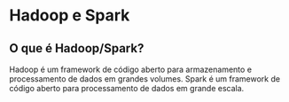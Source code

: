 # Hadoop e Spark

## O que é Hadoop/Spark?

Hadoop é um framework de código aberto para armazenamento e processamento de dados em grandes volumes. Spark é um framework de código aberto para processamento de dados em grande escala.
